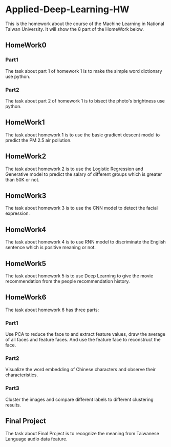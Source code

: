 # Applied-Deep-Learning-HW

This is the homework about the course of the Machine Learning in National Taiwan University.
It will show the 8 part of the HomeWork below.

## HomeWork0
### Part1
The task about part 1 of homework 1 is to make the simple word dictionary use python.

### Part2
The task about part 2 of homework 1 is to bisect the photo's brightness use python.


## HomeWork1
The task about homework 1 is to use the basic gradient descent model to predict the PM 2.5 air pollution. 

## HomeWork2
The task about homework 2 is to use the Logistic Regression and Generative model 
to predict the salary of different groups which is greater than 50K or not.


## HomeWork3
The task about homework 3 is to use the CNN model to detect the facial expression.


## HomeWork4
The task about homework 4 is to use RNN model to discriminate the English sentence which is positive meaning or not.

## HomeWork5
The task about homework 5 is to use Deep Learning to give the movie recommendation from the people recommendation history.

## HomeWork6
The task about homework 6 has three parts:
### Part1
Use PCA to reduce the face to and extract feature values, draw the average of all faces and feature faces.
And use the feature face to reconstruct the face.

### Part2
Visualize the word embedding of Chinese characters and observe their characteristics.

### Part3
Cluster the images and compare different labels to different clustering results.

## Final Project
The task about Final Project is to recognize the meaning from Taiwanese Language audio data feature.